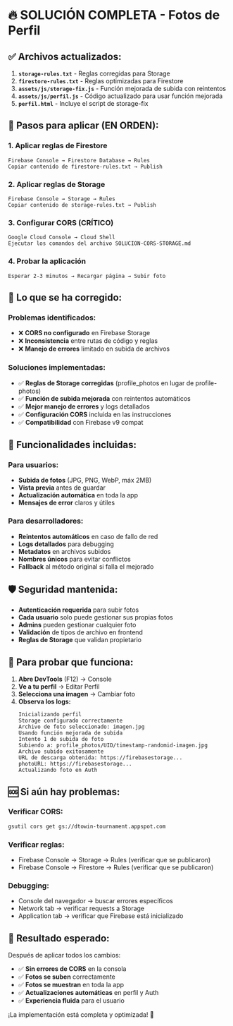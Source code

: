 # 🔥 SOLUCIÓN COMPLETA - Fotos de Perfil

## ✅ **Archivos actualizados:**

1. **`storage-rules.txt`** - Reglas corregidas para Storage
2. **`firestore-rules.txt`** - Reglas optimizadas para Firestore
3. **`assets/js/storage-fix.js`** - Función mejorada de subida con reintentos
4. **`assets/js/perfil.js`** - Código actualizado para usar función mejorada
5. **`perfil.html`** - Incluye el script de storage-fix

## 🚀 **Pasos para aplicar (EN ORDEN):**

### 1. Aplicar reglas de Firestore
```
Firebase Console → Firestore Database → Rules
Copiar contenido de firestore-rules.txt → Publish
```

### 2. Aplicar reglas de Storage 
```
Firebase Console → Storage → Rules
Copiar contenido de storage-rules.txt → Publish
```

### 3. Configurar CORS (CRÍTICO)
```
Google Cloud Console → Cloud Shell
Ejecutar los comandos del archivo SOLUCION-CORS-STORAGE.md
```

### 4. Probar la aplicación
```
Esperar 2-3 minutos → Recargar página → Subir foto
```

## 🎯 **Lo que se ha corregido:**

### Problemas identificados:
- ❌ **CORS no configurado** en Firebase Storage
- ❌ **Inconsistencia** entre rutas de código y reglas
- ❌ **Manejo de errores** limitado en subida de archivos

### Soluciones implementadas:
- ✅ **Reglas de Storage corregidas** (profile_photos en lugar de profile-photos)
- ✅ **Función de subida mejorada** con reintentos automáticos
- ✅ **Mejor manejo de errores** y logs detallados
- ✅ **Configuración CORS** incluida en las instrucciones
- ✅ **Compatibilidad** con Firebase v9 compat

## 🔧 **Funcionalidades incluidas:**

### Para usuarios:
- **Subida de fotos** (JPG, PNG, WebP, máx 2MB)
- **Vista previa** antes de guardar
- **Actualización automática** en toda la app
- **Mensajes de error** claros y útiles

### Para desarrolladores:
- **Reintentos automáticos** en caso de fallo de red
- **Logs detallados** para debugging
- **Metadatos** en archivos subidos
- **Nombres únicos** para evitar conflictos
- **Fallback** al método original si falla el mejorado

## 🛡️ **Seguridad mantenida:**

- **Autenticación requerida** para subir fotos
- **Cada usuario** solo puede gestionar sus propias fotos
- **Admins** pueden gestionar cualquier foto
- **Validación** de tipos de archivo en frontend
- **Reglas de Storage** que validan propietario

## 🧪 **Para probar que funciona:**

1. **Abre DevTools** (F12) → Console
2. **Ve a tu perfil** → Editar Perfil
3. **Selecciona una imagen** → Cambiar foto
4. **Observa los logs:**
   ```
   Inicializando perfil
   Storage configurado correctamente
   Archivo de foto seleccionado: imagen.jpg
   Usando función mejorada de subida
   Intento 1 de subida de foto
   Subiendo a: profile_photos/UID/timestamp-randomid-imagen.jpg
   Archivo subido exitosamente
   URL de descarga obtenida: https://firebasestorage...
   photoURL: https://firebasestorage...
   Actualizando foto en Auth
   ```

## 🆘 **Si aún hay problemas:**

### Verificar CORS:
```bash
gsutil cors get gs://dtowin-tournament.appspot.com
```

### Verificar reglas:
- Firebase Console → Storage → Rules (verificar que se publicaron)
- Firebase Console → Firestore → Rules (verificar que se publicaron)

### Debugging:
- Console del navegador → buscar errores específicos
- Network tab → verificar requests a Storage
- Application tab → verificar que Firebase está inicializado

## 🎉 **Resultado esperado:**

Después de aplicar todos los cambios:
- ✅ **Sin errores de CORS** en la consola
- ✅ **Fotos se suben** correctamente
- ✅ **Fotos se muestran** en toda la app
- ✅ **Actualizaciones automáticas** en perfil y Auth
- ✅ **Experiencia fluida** para el usuario

¡La implementación está completa y optimizada! 🚀